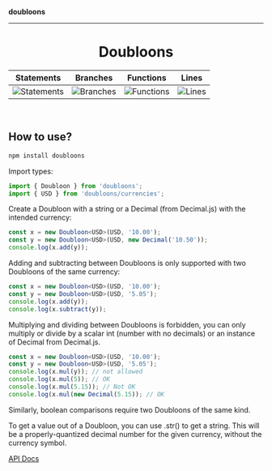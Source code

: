 **doubloons**

***

<h1 align='center'>
  Doubloons
</h1>

| Statements                                                                               | Branches                                                                             | Functions                                                                              | Lines                                                                          |
| ---------------------------------------------------------------------------------------- | ------------------------------------------------------------------------------------ | -------------------------------------------------------------------------------------- | ------------------------------------------------------------------------------ |
| ![Statements](https://img.shields.io/badge/statements-100%25-brightgreen.svg?style=flat) | ![Branches](https://img.shields.io/badge/branches-100%25-brightgreen.svg?style=flat) | ![Functions](https://img.shields.io/badge/functions-100%25-brightgreen.svg?style=flat) | ![Lines](https://img.shields.io/badge/lines-100%25-brightgreen.svg?style=flat) |

<br />

## How to use?

```typescript
npm install doubloons
```

Import types:

```typescript
import { Doubloon } from 'doubloons';
import { USD } from 'doubloons/currencies';
```

Create a Doubloon with a string or a Decimal (from Decimal.js) with the intended currency:

```typescript
const x = new Doubloon<USD>(USD, '10.00');
const y = new Doubloon<USD>(USD, new Decimal('10.50'));
console.log(x.add(y));
```

Adding and subtracting between Doubloons is only supported with two Doubloons of the same currency:

```typescript
const x = new Doubloon<USD>(USD, '10.00');
const y = new Doubloon<USD>(USD, '5.05');
console.log(x.add(y));
console.log(x.subtract(y));
```

Multiplying and dividing between Doubloons is forbidden, you can only multiply or divide by a scalar int (number with no decimals) or an instance of Decimal from Decimal.js.

```typescript
const x = new Doubloon<USD>(USD, '10.00');
const y = new Doubloon<USD>(USD, '5.05');
console.log(x.mul(y)); // not allowed
console.log(x.mul(5)); // OK
console.log(x.mul(5.15)); // Not OK
console.log(x.mul(new Decimal(5.15)); // OK
```

Similarly, boolean comparisons require two Doubloons of the same kind.

To get a value out of a Doubloon, you can use .str() to get a string. This will be a properly-quantized decimal number for the given currency, without the currency symbol.

[API Docs](/docs/globals.md)
